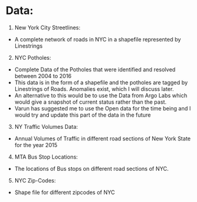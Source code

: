 # Data:
1) New York City Streetlines:
 * A complete network of roads in NYC in a shapefile represented by Linestrings

2) NYC Potholes:
 * Complete Data of the Potholes that were identified and resolved between 2004 to 2016
 * This data is in the form of a shapefile and the potholes are tagged by Linestrings of Roads. Anomalies exist, which I will discuss later.
 * An alternative to this would be to use the Data from Argo Labs which would give a snapshot of current status rather than the past.
 * Varun has suggested me to use the Open data for the time being and I would try and update this part of the data in the future

3) NY Traffic Volumes Data:
 * Annual Volumes of Traffic in different road sections of New York State for the year 2015

4) MTA Bus Stop Locations:
 * The locations of Bus stops on different road sections of NYC.

5) NYC Zip-Codes:
 * Shape file for different zipcodes of NYC